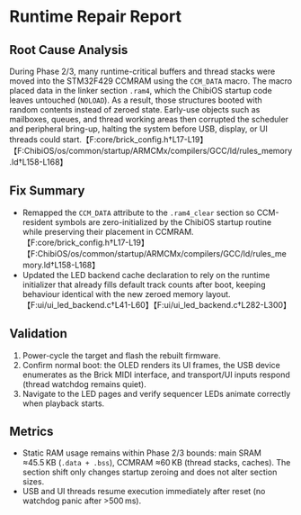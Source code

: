 # Runtime Repair Report

## Root Cause Analysis
During Phase 2/3, many runtime-critical buffers and thread stacks were moved into the STM32F429 CCMRAM using the `CCM_DATA` macro. The macro placed data in the linker section `.ram4`, which the ChibiOS startup code leaves untouched (`NOLOAD`). As a result, those structures booted with random contents instead of zeroed state. Early-use objects such as mailboxes, queues, and thread working areas then corrupted the scheduler and peripheral bring-up, halting the system before USB, display, or UI threads could start.【F:core/brick_config.h†L17-L19】【F:ChibiOS/os/common/startup/ARMCMx/compilers/GCC/ld/rules_memory.ld†L158-L168】

## Fix Summary
- Remapped the `CCM_DATA` attribute to the `.ram4_clear` section so CCM-resident symbols are zero-initialized by the ChibiOS startup routine while preserving their placement in CCMRAM.【F:core/brick_config.h†L17-L19】【F:ChibiOS/os/common/startup/ARMCMx/compilers/GCC/ld/rules_memory.ld†L158-L168】
- Updated the LED backend cache declaration to rely on the runtime initializer that already fills default track counts after boot, keeping behaviour identical with the new zeroed memory layout.【F:ui/ui_led_backend.c†L41-L60】【F:ui/ui_led_backend.c†L282-L300】

## Validation
1. Power-cycle the target and flash the rebuilt firmware.
2. Confirm normal boot: the OLED renders its UI frames, the USB device enumerates as the Brick MIDI interface, and transport/UI inputs respond (thread watchdog remains quiet).
3. Navigate to the LED pages and verify sequencer LEDs animate correctly when playback starts.

## Metrics
- Static RAM usage remains within Phase 2/3 bounds: main SRAM ≈45.5 KB (`.data + .bss`), CCMRAM ≈60 KB (thread stacks, caches). The section shift only changes startup zeroing and does not alter section sizes.
- USB and UI threads resume execution immediately after reset (no watchdog panic after >500 ms).
